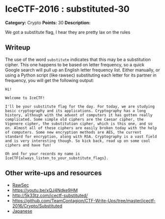 # IceCTF-2016 : substituted-30

**Category:** Crypto
**Points:** 30
**Description:**

We got a substitute flag, I hear they are pretty lax on the rules

## Writeup

The use of the word `substitute` indicates that this may be a substitution cipher. This one happens to be based on letter frequency, so a quick Google search will pull up an English letter frequency list. Either manually, or using a Python script (like rawsec) substituting each letter for its partner in frequency, you will get the following output:

```
Hi!

Welcome to IceCTF!

I'll be your substitute flag for the day. For today, we are studying basic cryptography and its applications. Cryptography has a long history, although with the advent of computers it has gotten really complicated. Some simple old ciphers are the Caesar cipher, the Vigenere cipher, the substitution cipher, which is this one, and so on. Almost all of these ciphers are easily broken today with the help of computers. Some new encryption methods are AES, the current standard for encryption, along with RSA. Cryptography is a vast field and is very interesting though. So kick back, read up on some cool ciphers and have fun!

Oh and for your records my name is IceCTF{always_listen_to_your_substitute_flags}.
```

## Other write-ups and resources

* [RawSec](https://rawsec.ml/en/IceCTF-30-Substituted-Cryptography/)
* https://youtu.be/xQJ4Ndke9HM
* http://5k33tz.com/icectf-substituted/
* https://github.com/TeamContagion/CTF-Write-Ups/tree/master/icectf-2016/Crypto/Substituted
* [Japanese](https://ctftime.org/writeup/3807)
